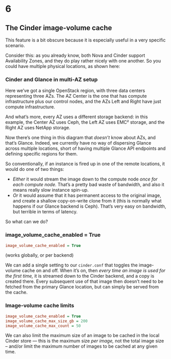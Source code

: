 # 6

## The Cinder image-volume cache

<!-- Note -->
This feature is a bit obscure because it is especially useful in a
very specific scenario.

Consider this: as you already know, both Nova and Cinder support
Availability Zones, and they do play rather nicely with one
another. So you could have multiple physical locations, as shown here:


### Cinder and Glance in multi-AZ setup <!-- .element class="hidden" -->
<!-- .slide: data-background="images/cinder-image-volume-cache.svg" data-background-size="contain" -->

<!-- Note -->
Here we’ve got a single OpenStack region, with three data centers
representing three AZs. The AZ Center is the one that has compute
infrastructure plus our control nodes, and the AZs Left and Right have
just compute infrastructure.

And what’s more, every AZ uses a different storage backend: in this
example, the Center AZ uses Ceph, the Left AZ uses EMC² storage, and
the Right AZ uses NetApp storage.

Now there’s one thing in this diagram that *doesn’t* know about AZs,
and that’s Glance. Indeed, we currently have no way of dispersing
Glance across multiple locations, short of having multiple Glance API
endpoints and defining specific regions for them.

So conventionally, if an instance is fired up in one of the remote
locations, it would do one of two things:

* _Either_ it would stream the image down to the compute node _once
  for each compute node._ That’s a pretty bad waste of bandwidth, and
  also it means really slow instance spin-up.
* _Or_ it would assume that it has permanent access to the original
  image, and create a shallow copy-on-write clone from it (this is
  normally what happens if our Glance backend is Ceph). That’s very
  easy on bandwidth, but terrible in terms of latency.

So what can we do?


### image_volume_cache_enabled = True <!-- .element class="hidden" -->
```ini
image_volume_cache_enabled = True
```
(works globally, or per backend)

<!-- Note -->
We can add a single setting to our `cinder.conf` that toggles the
image-volume cache on and off. When it’s on, then _every time an image
is used for the first time,_ it is streamed down to the Cinder
backend, and a copy is created there. Every subsequent use of that
image then doesn’t need to be fetched from the primary Glance
location, but can simply be served from the cache.


### Image-volume cache limits <!-- .element class="hidden" -->
```ini
image_volume_cache_enabled = True
image_volume_cache_max_size_gb = 200
image_volume_cache_max_count = 50
```

<!-- Note -->
We can also limit the maximum size of an image to be cached in the
local Cinder store — this is the maximum size _per image,_ not the
total image size – and/or limit the maximum number of images to be
cached at any given time. 
